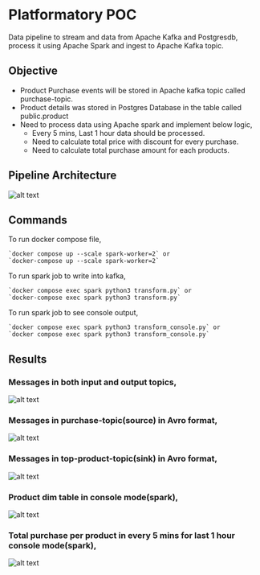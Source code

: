 # Platformatory POC

Data pipeline to stream and data from Apache Kafka and Postgresdb, process it using Apache Spark and ingest to Apache Kafka topic.

## Objective

- Product Purchase events will be stored in Apache kafka topic called purchase-topic.
- Product details was stored in Postgres Database in the table called public.product
- Need to process data using Apache spark and implement below logic,
    - Every 5 mins, Last 1 hour data should be processed.
    - Need to calculate total price with discount for every purchase.
    - Need to calculate total purchase amount for each products.

## Pipeline Architecture

![alt text]('https://github.com/Vignesh2308m/platformatory_poc/blob/main/imgs/pipeline.png?raw=true')

## Commands

To run docker compose file,

    `docker compose up --scale spark-worker=2` or
    `docker-compose up --scale spark-worker=2`

To run spark job to write into kafka,

    `docker compose exec spark python3 transform.py` or
    `docker-compose exec spark python3 transform.py` 

To run spark job to see console output,

    `docker compose exec spark python3 transform_console.py` or
    `docker compose exec spark python3 transform_console.py` 

## Results
### Messages in both input and output topics,
![alt text]('https://github.com/Vignesh2308m/platformatory_poc/blob/main/imgs/kafka-topic-both.png?raw=true')
### Messages in purchase-topic(source) in Avro format,
![alt text]('https://github.com/Vignesh2308m/platformatory_poc/blob/main/imgs/kafka-topic-in.png?raw=true')
### Messages in top-product-topic(sink) in Avro format,
![alt text]('https://github.com/Vignesh2308m/platformatory_poc/blob/main/imgs/kafka-topic-out.png?raw=true')

### Product dim table in console mode(spark),
![alt text]('https://github.com/Vignesh2308m/platformatory_poc/blob/main/imgs/product_tbl.png?raw=true')

### Total purchase per product in every 5 mins for last 1 hour console mode(spark),
![alt text]('https://github.com/Vignesh2308m/platformatory_poc/blob/main/imgs/out.png?raw=true')
